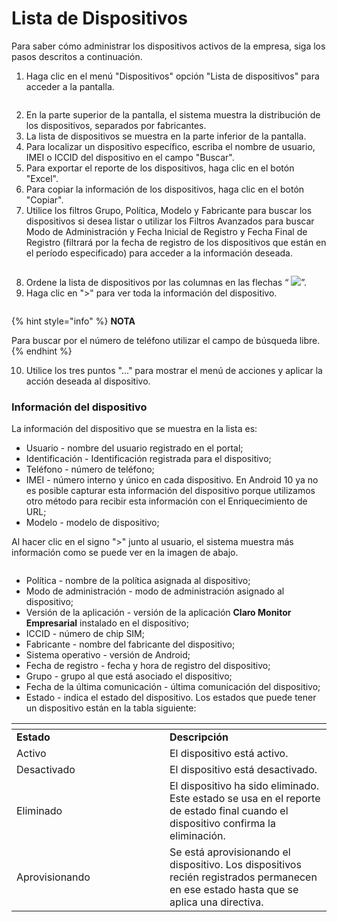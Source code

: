 # Lista de Dispositivos

Para saber cómo administrar los dispositivos activos de la empresa, siga los pasos descritos a continuación.

1. Haga clic en el menú "Dispositivos" opción "Lista de dispositivos" para acceder a la pantalla.

<figure><img src="../../.gitbook/assets/Captura de tela 2023-11-03 103939.png" alt=""><figcaption></figcaption></figure>

2. En la parte superior de la pantalla, el sistema muestra la distribución de los dispositivos, separados por fabricantes.
3. La lista de dispositivos se muestra en la parte inferior de la pantalla.
4. Para localizar un dispositivo específico, escriba el nombre de usuario, IMEI o ICCID del dispositivo en el campo "Buscar".
5. Para exportar el reporte de los dispositivos, haga clic en el botón "Excel".
6. Para copiar la información de los dispositivos, haga clic en el botón "Copiar".
7. Utilice los filtros Grupo, Política, Modelo y Fabricante para buscar los dispositivos si desea listar o utilizar los Filtros Avanzados para buscar Modo de Administración y Fecha Inicial de Registro y Fecha Final de Registro (filtrará por la fecha de registro de los dispositivos que están en el período especificado) para acceder a la información deseada.

<figure><img src="../../.gitbook/assets/image (2).png" alt=""><figcaption></figcaption></figure>

8. Ordene la lista de dispositivos por las columnas en las flechas “ ![](<../../.gitbook/assets/1 (6).png>)”.
9. Haga clic en ">" para ver toda la información del dispositivo.

<figure><img src="../../.gitbook/assets/image (3).png" alt=""><figcaption></figcaption></figure>

{% hint style="info" %}
**NOTA**&#x20;

Para buscar por el número de teléfono utilizar el campo de búsqueda libre.
{% endhint %}

10. Utilice los tres puntos "..." para mostrar el menú de acciones y aplicar la acción deseada al dispositivo.

### **Información del dispositivo**

La información del dispositivo que se muestra en la lista es:&#x20;

* Usuario - nombre del usuario registrado en el portal;&#x20;
* Identificación - Identificación registrada para el dispositivo;&#x20;
* Teléfono - número de teléfono;&#x20;
* IMEI - número interno y único en cada dispositivo. En Android 10 ya no es posible capturar esta información del dispositivo porque utilizamos otro método para recibir esta información con el Enriquecimiento de URL;&#x20;
* Modelo - modelo de dispositivo;&#x20;

Al hacer clic en el signo ">" junto al usuario, el sistema muestra más información como se puede ver en la imagen de abajo.

<figure><img src="../../.gitbook/assets/image (3).png" alt=""><figcaption></figcaption></figure>

* Política - nombre de la política asignada al dispositivo;&#x20;
* Modo de administración - modo de administración asignado al dispositivo;
* Versión de la aplicación - versión de la aplicación **Claro Monitor Empresarial** instalado en el dispositivo;&#x20;
* ICCID - número de chip SIM;&#x20;
* Fabricante - nombre del fabricante del dispositivo;&#x20;
* Sistema operativo - versión de Android;&#x20;
* Fecha de registro - fecha y hora de registro del dispositivo;&#x20;
* Grupo - grupo al que está asociado el dispositivo;&#x20;
* Fecha de la última comunicación - última comunicación del dispositivo;&#x20;
* Estado - indica el estado del dispositivo. Los estados que puede tener un dispositivo están en la tabla siguiente:

<table data-header-hidden><thead><tr><th width="229"></th><th></th></tr></thead><tbody><tr><td><strong>Estado</strong></td><td><strong>Descripción</strong></td></tr><tr><td>Activo</td><td>El dispositivo está activo.</td></tr><tr><td>Desactivado</td><td>El dispositivo está desactivado.</td></tr><tr><td>Eliminado</td><td>El dispositivo ha sido eliminado. Este estado se usa en el reporte de estado final cuando el dispositivo confirma la eliminación.</td></tr><tr><td>Aprovisionando</td><td>Se está aprovisionando el dispositivo. Los dispositivos recién registrados permanecen en ese estado hasta que se aplica una directiva.</td></tr></tbody></table>
